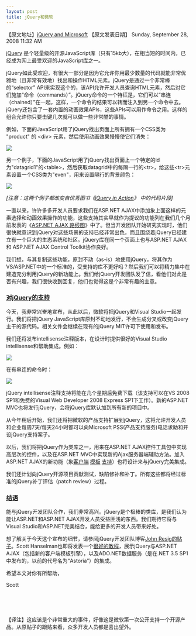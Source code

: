 ```yaml
---
layout: post
title: jQuery和微软
---
```

【原文地址】[jQuery and Microsoft](http://www.cnblogs.com/leavingme/admin/jQuery%20and%20Microsoft "jQuery和Microsoft ")
【原文发表日期】 Sunday, September 28, 2008 11:32 AM 

[jQuery](http://jquery.com/) 是个轻量级的开源JavaScript库（只有15kb大），在相当短的时间内，已经成为网上最受欢迎的JavaScript库之一。

jQuery如此受欢迎，有很大一部分是因为它允许你用最少数量的代码就能非常优雅地（且非常有效地）找出和操作HTML元素。jQuery是通过一个非常棒的“selector” API来实现这个的，该API允许开发人员查询HTML元素，然后对它们施加“命令（commands）”。jQuery命令的一个特征是，它们可以“串连（chained）”在一起，这样，一个命令的结果可以转而注入到另一个命令中去。jQuery还包含了一套内置的动画效果APIs，这些APIs可以用作命令之用。这样的组合允许你只要击键几次就可以做一些非常酷的事情。

例如，下面的JavaScript用了jQuery找出页面上所有拥有一个CSS类为 "product" 的 &lt;div&gt; 元素，然后使用动画效果慢慢使它们消失： 

![](http://www.scottgu.com/blogposts/jquery/step1.png) 

另一个例子，下面的JavaScript用了jQuery找出页面上一个特定的id为"datagrid1"的&lt;table&gt;，然后获取datagrid中的每隔一行的&lt;tr&gt;，给这些&lt;tr&gt;元素设置一个CSS类为"even"，用来设置隔行的背景颜色：

![](http://www.scottgu.com/blogposts/jquery/step2.png) 

_[注意：这两个例子都改变自优秀图书《[jQuery in Action](http://www.amazon.com/gp/product/1933988355/102-4745100-5076967?ie=UTF8&amp;tag=scoblo04-20&amp;linkCode=xm2&amp;camp=1789&amp;creativeASIN=1933988355)》 中的代码片段]_

一直以来，许许多多开发人员要求我们在ASP.NET AJAX中添加象上面这样的元素选择和动画效果操作的功能，这些支持其实早就作为提议的功能列在我们几个月前发表的《[ASP.NET AJAX 路线图](http://weblogs.asp.net/bleroy/archive/2008/07/02/asp-net-ajax-roadmap-published.aspx)》中了。但当开发团队开始研究实现时，他们很快就意识到jQuery对这些场景的支持已经非常出色，而且围绕着jQuery已经建立有一个巨大的生态系统和社区。jQuery库在同一个页面上也与ASP.NET AJAX和 ASP.NET AJAX Control Toolkit协作良好。

我们想，与其复制这些功能，原封不动（as-is）地使用jQuery，将其作为VS/ASP.NET中的一个标准的，受支持的库不更好吗？然后我们可以将精力集中在建造充分利用jQuery的新功能上。我们给jQuery开发团队发了信，看他们对此是否有兴趣，我们很快收到回复，他们也觉得这是个非常有趣的主意。

### <span style="text-decoration: underline;">对jQuery的支持</span>

今天，我非常兴奋地宣布，从此以后，微软将把jQuery和Visual Studio一起发行。我们将把jQuery JavaScript库原封不动地发行，不会生成分叉或改变jQuery主干的源代码。相关文件会继续在现有的jQuery MIT许可下使用和发布。

我们还将发布intellisense注释版本，在设计时提供很好的Visual Studio intellisense和帮助集成。例如：

![](http://www.scottgu.com/blogposts/jquery/step3.png) 

在有串连的命令时：

![](http://www.scottgu.com/blogposts/jquery/step4.png) 

jQuery intellisense注释支持将能在几个星期后免费下载（该支持可以在VS 2008 SP1和免费的Visual Web Developer 2008 Express SP1下工作）。新的ASP.NET MVC也将发行jQuery，会将jQuery库默认加到所有新的项目中。

从今年稍后开始，我们还将把微软的产品支持扩展到jQuery，这将允许开发人员和企业每周7天/每天24小时都可以向Microsoft PSS(产品支持服务)电话求助和开设jQuery支持案子。 

以后，我们将把jQuery作为类库之一，用来在ASP.NET AJAX控件工具包中实现高层次的控件，以及在ASP.NET MVC中实现新的Ajax服务器端辅助方法。加入ASP.NET AJAX的新功能（象[客户端](http://weblogs.asp.net/bleroy/archive/2008/09/16/javascript-and-client-templates-on-hanselminutes.aspx) [模板](http://weblogs.asp.net/bleroy/archive/2008/07/30/using-client-templates-part-1.aspx) [支持](http://weblogs.asp.net/bleroy/archive/2008/09/02/using-client-templates-part-2-live-bindings.aspx)）也将设计来与jQuery完美集成。

我们还计划向jQuery开源项目贡献测试，缺陷修补和补丁。所有这些都将经过标准的jQuery补丁评估（patch review）过程。 

### <span style="text-decoration: underline;">结语</span>

能与jQuery开发团队合作，我们非常高兴。jQuery是个极棒的类库，是我们认为能让ASP.NET和ASP.NET AJAX开发人员受益匪浅的东西。我们期待它将与Visual Studio和ASP.NET完美结合，能给更多的开发人员带来好处。

想了解关于今天这个宣布的细节，请参阅jQuery开发团队博客[John Resig的贴子](http://jquery.com/blog/2008/09/28/jquery-microsoft-nokia/)。Scott Hanselman也即将发表一个[很好的教程](http://www.hanselman.com/blog/jQuerytoshipwithASPNETMVCandVisualStudio.aspx)，展示jQuery与ASP.NET AJAX（包括新的客户端模板引擎），以及ADO.NET数据服务（是在.NET 3.5 SP1中发布的，以前的代号名为“Astoria”）的集成。 

希望本文对你有所帮助，

Scott

&nbsp;

&nbsp;

【译注】这应该是个非常重大的事件，好像这是微软第一次公开支持一个开源产品。从原贴子的跟贴来看，众多开发人员都是喜出望外。 